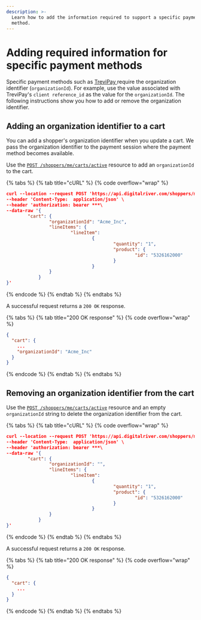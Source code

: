 ```yaml
---
description: >-
  Learn how to add the information required to support a specific payment
  method.
---
```


# Adding required information for specific payment methods

Specific payment methods such as [TreviPay ](../../../payments/payments-solutions/digitalriver.js/payment-methods/trevipay.md)require the organization identifier (`organizationId`).  For example, use the value associated with TreviPay's `client reference_id` as the value for the `organizationId`. The following instructions show you how to add or remove the organization identifier.

## Adding an organization identifier to a cart

You can add a shopper's organization identifier when you update a cart. We pass the organization identifier to the payment session where the payment method becomes available.&#x20;

Use the [`POST /shoppers/me/carts/active`](https://drapi.io/commerce/#tag/Carts/paths/\~1v1\~1shoppers\~1me\~1carts\~1active/post) resource to add an `organizationId` to the cart.

{% tabs %}
{% tab title="cURL" %}
{% code overflow="wrap" %}
```json
curl --location --request POST 'https://api.digitalriver.com/shoppers/me/carts/active' \
--header 'Content-Type:  application/json' \
--header 'authorization: bearer ***\
--data-raw '{
		"cart": {
				"organizationId": "Acme_Inc",
				"lineItems": {
						"lineItem":
								{
										"quantity": "1",
										"product": {
												"id": "5326162000"
										}
								}
				}
			}
}'
```
{% endcode %}
{% endtab %}
{% endtabs %}

A successful request returns a `200 OK` response.

{% tabs %}
{% tab title="200 OK response" %}
{% code overflow="wrap" %}
```json
{
  "cart": {
    ...
    "organizationId": "Acme_Inc"
  }
}
```
{% endcode %}
{% endtab %}
{% endtabs %}

## Removing an organization identifier from the cart

Use the [`POST /shoppers/me/carts/active`](https://drapi.io/commerce/#tag/Carts/paths/\~1v1\~1shoppers\~1me\~1carts\~1active/post) resource and an empty `organizationId` string to delete the organization identifier from the cart.

{% tabs %}
{% tab title="cURL" %}
{% code overflow="wrap" %}
```json
curl --location --request POST 'https://api.digitalriver.com/shoppers/me/carts/active' \
--header 'Content-Type:  application/json' \
--header 'authorization: bearer ***\
--data-raw '{
		"cart": {
				"organizationId": "",
				"lineItems": {
						"lineItem":
								{
										"quantity": "1",
										"product": {
												"id": "5326162000"
										}
								}
				}
			}
}'
```
{% endcode %}
{% endtab %}
{% endtabs %}

A successful request returns a `200 OK` response.

{% tabs %}
{% tab title="200 OK response" %}
{% code overflow="wrap" %}
```json
{
  "cart": {
    ...
  }
}
```
{% endcode %}
{% endtab %}
{% endtabs %}

